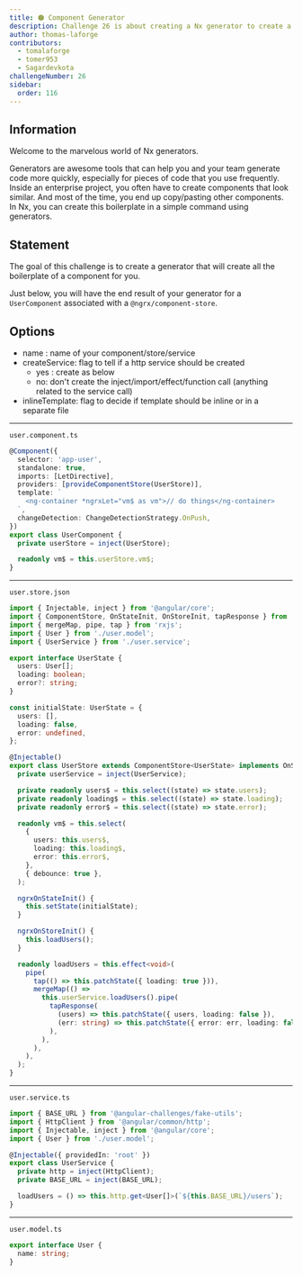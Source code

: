 ```yaml
---
title: 🟠 Component Generator
description: Challenge 26 is about creating a Nx generator to create a custom component
author: thomas-laforge
contributors:
  - tomalaforge
  - tomer953
  - Sagardevkota
challengeNumber: 26
sidebar:
  order: 116
---
```


## Information

Welcome to the marvelous world of Nx generators.

Generators are awesome tools that can help you and your team generate code more quickly, especially for pieces of code that you use frequently. Inside an enterprise project, you often have to create components that look similar. And most of the time, you end up copy/pasting other components. In Nx, you can create this boilerplate in a simple command using generators.

## Statement

The goal of this challenge is to create a generator that will create all the boilerplate of a component for you.

Just below, you will have the end result of your generator for a `UserComponent` associated with a `@ngrx/component-store`.

## Options

- name : name of your component/store/service
- createService: flag to tell if a http service should be created
  - yes : create as below
  - no: don't create the inject/import/effect/function call (anything related to the service call)
- inlineTemplate: flag to decide if template should be inline or in a separate file

---

`user.component.ts`

```ts
@Component({
  selector: 'app-user',
  standalone: true,
  imports: [LetDirective],
  providers: [provideComponentStore(UserStore)],
  template: `
    <ng-container *ngrxLet="vm$ as vm">// do things</ng-container>
  `,
  changeDetection: ChangeDetectionStrategy.OnPush,
})
export class UserComponent {
  private userStore = inject(UserStore);

  readonly vm$ = this.userStore.vm$;
}
```

---

`user.store.json`

```ts
import { Injectable, inject } from '@angular/core';
import { ComponentStore, OnStateInit, OnStoreInit, tapResponse } from '@ngrx/component-store';
import { mergeMap, pipe, tap } from 'rxjs';
import { User } from './user.model';
import { UserService } from './user.service';

export interface UserState {
  users: User[];
  loading: boolean;
  error?: string;
}

const initialState: UserState = {
  users: [],
  loading: false,
  error: undefined,
};

@Injectable()
export class UserStore extends ComponentStore<UserState> implements OnStateInit, OnStoreInit {
  private userService = inject(UserService);

  private readonly users$ = this.select((state) => state.users);
  private readonly loading$ = this.select((state) => state.loading);
  private readonly error$ = this.select((state) => state.error);

  readonly vm$ = this.select(
    {
      users: this.users$,
      loading: this.loading$,
      error: this.error$,
    },
    { debounce: true },
  );

  ngrxOnStateInit() {
    this.setState(initialState);
  }

  ngrxOnStoreInit() {
    this.loadUsers();
  }

  readonly loadUsers = this.effect<void>(
    pipe(
      tap(() => this.patchState({ loading: true })),
      mergeMap(() =>
        this.userService.loadUsers().pipe(
          tapResponse(
            (users) => this.patchState({ users, loading: false }),
            (err: string) => this.patchState({ error: err, loading: false }),
          ),
        ),
      ),
    ),
  );
}
```

---

`user.service.ts`

```ts
import { BASE_URL } from '@angular-challenges/fake-utils';
import { HttpClient } from '@angular/common/http';
import { Injectable, inject } from '@angular/core';
import { User } from './user.model';

@Injectable({ providedIn: 'root' })
export class UserService {
  private http = inject(HttpClient);
  private BASE_URL = inject(BASE_URL);

  loadUsers = () => this.http.get<User[]>(`${this.BASE_URL}/users`);
}
```

---

`user.model.ts`

```ts
export interface User {
  name: string;
}
```
